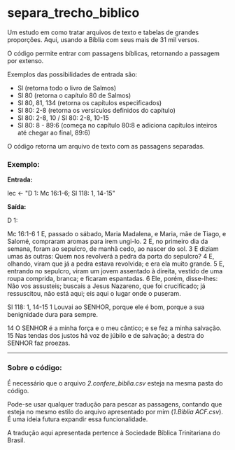 # separa_trecho_biblico

Um estudo em como tratar arquivos de texto e tabelas de grandes proporções. Aqui, usando a Bíblia com seus mais de 31 mil versos.

O código permite entrar com passagens bíblicas, retornando a passagem por extenso.

Exemplos das possibilidades de entrada são:

<ul>
  <li>Sl (retorna todo o livro de Salmos)</li>
  <li>Sl 80 (retorna o capítulo 80 de Salmos)</li>
  <li>Sl 80, 81, 134 (retorna os capítulos especificados)</li>
  <li>Sl 80: 2-8 (retorna os versículos definidos do capítulo)</li>
  <li>Sl 80: 2-8, 10 / Sl 80: 2-8, 10-15</li>
  <li>Sl 80: 8 - 89:6 (começa no capítulo 80:8 e adiciona capítulos inteiros até chegar ao final, 89:6)</li>
</ul>

O código retorna um arquivo de texto com as passagens separadas.

<h3>Exemplo:</h3>

**Entrada:**

lec <- "D 1: Mc 16:1-6; Sl 118: 1, 14-15"

**Saída:**

D 1:


 Mc 16:1-6
1 E, passado o sábado, Maria Madalena, e Maria, mãe de Tiago, e Salomé, compraram aromas para irem ungi-lo. 
2 E, no primeiro dia da semana, foram ao sepulcro, de manhã cedo, ao nascer do sol. 
3 E diziam umas às outras: Quem nos revolverá a pedra da porta do sepulcro? 
4 E, olhando, viram que já a pedra estava revolvida; e era ela muito grande. 
5 E, entrando no sepulcro, viram um jovem assentado à direita, vestido de uma roupa comprida, branca; e ficaram espantadas. 
6 Ele, porém, disse-lhes: Não vos assusteis; buscais a Jesus Nazareno, que foi crucificado; já ressuscitou, não está aqui; eis aqui o lugar onde o puseram. 


 Sl 118: 1, 14-15
1 Louvai ao SENHOR, porque ele é bom, porque a sua benignidade dura para sempre. 

14 O SENHOR é a minha força e o meu cântico; e se fez a minha salvação. 
15 Nas tendas dos justos há voz de júbilo e de salvação; a destra do SENHOR faz proezas. 


-----

<h3>Sobre o código:</h3>

É necessário que o arquivo *2.confere_biblia.csv* esteja na mesma pasta do código.

Pode-se usar qualquer tradução para pescar as passagens, contando que esteja no mesmo estilo do arquivo apresentado por mim (*1.Biblia ACF.csv*). É uma ideia futura expandir essa funcionalidade.

A tradução aqui apresentada pertence à Sociedade Bíblica Trinitariana do Brasil.
